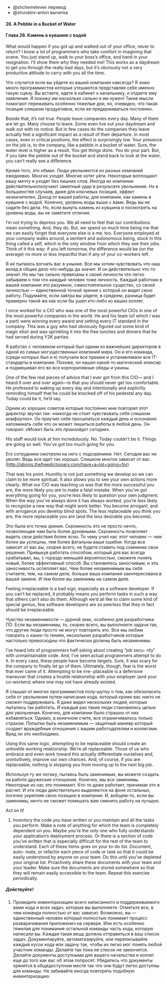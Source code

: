 - @shchemelevev перевод
- @shuvalov-anton вычитка

#### 26. A Pebble in a Bucket of Water

#### Глава 26. Камень в кувшине с водой


What would happen if you got up and walked out of your office, never
to return? I know a lot of programmers who take comfort in imagining
that scene. You just stand up, walk to your boss’s office, and hand in
your resignation. I’ll show them why they needed me! This works as a
daydream to get you through the really bad days, but it’s obviously
not a very productive attitude to carry with you all the time.

Что случится если вы уйдете из вашей компании навсегда? Я знаю много 
программистов которые утешаются представляя себе именно такую сцену. Вы 
встаете, идете в кабинет к начальнику, и отдаете ему заявление. _Я покажу им
насколько сильно я им нужен!_ Такие мысли помогают переживать особенно тяжелые
дни, но, очевидно, что такая позиция слишком продуктивна, если ее
придерживаться постоянно.

Beside that, it’s not true. People leave companies every day. Many
of them are let go. Many choose to leave. Some even live out your
daydream and walk out with no notice. But in few cases do the
companies they leave actually feel a significant impact as a result of
their departure. In most cases, even in critical positions, the effect is
surprisingly low. Your presence on the job is, to the company, like a
pebble in a bucket of water. Sure, the water level is higher as a result.
You get things done. You do your part. But, if you take the pebble out
of the bucket and stand back to look at the water, you can’t really see
a difference.

Кроме того, это обман. Люди увольняются из разных компаний ежедневно. 
Многих уходят. Многие хотят уйти. Некоторые воплощают вашу мечту и уходят
без лишних слов. Иногда их компании действительнополучают заметный удар
в результате увольнения. Но в большенстве случаев, даже для ключевых позиций,
эффект незначителен. Доход от вашей работы, для компании, как камень
в кувшине с водой. Конечно, уровень воды выше с вами. Ведь вы не сидите
без дела. Но, если вынуть камень из кувшина и посмотреть на уровень воды,
вы не заметите отличия.



I’m not trying to depress you. We all need to feel that our contributions
mean something. And, they do. But, we spend so much time being
me that we can easily forget that everyone else is a me, too. Everyone
employed at your company walks around, a sentient and autonomous
being, stuck in this thing called a self, which is the only window from
which they see their jobs. Think of it this way: if you left tomorrow, the
difference would be (on the average) no more or less impactful than if
any of your co-workers left.

Я не пытаюсь вогнать вас в уныние. Все мы хотим чувствовать что наш вклад 
в общее дело что-нибудь да значит. И он действительно что-то значит. Но мы
так сильно прявязаны к своей _личности_ что легко забываем о том что каждый
человек тоже _личность_. Каждый работник в вашей компании это разумное,
самостоятельное существо, со своей _личностью_ — единственной точкой зрения
с которой он видит свою работу. Подумайте, если завтра вы уйдете, в среднем,
разница будет примерно такой же как если бы ушел кто-либо из ваших коллег.



I once worked for a CIO who was one of the most powerful CIOs in
one of the most powerful companies in the world. He and his team (of
which I was a part) were winning every award and setting every IT
standard in the company. This was a guy who had obviously figured
out some kind of magic elixir and was sprinkling it into the free lunches
and dinners that he had served during Y2K parties.

Я работал с человеком который был одним из важнейших директоров в одной
из самых могущественных компаний мира. Он и его команда, (среди которых был и я) 
получали все премии и устанавливали все IT-стандарты в компании. Похоже,
он нашел какой-то магический элексир и подмешивал его во все корпоративные
обеды и ужины.



One of the few real pieces of advice that I ever got from this CIO—
and I heard it over and over again—is that you should never get too
comfortable. He professed to waking up every day and intentionally
and explicitly reminding himself that he could be knocked off of his
pedestal any day. Today could be it, he’d say.

Одним из хороших советов которые постоянно мне повторял этот директор
звучал так: «никогда не стоит чувствовать себя слишком 
комфортно». Он приучил себя просыпаться каждый день и осознанно напоминать
себе что он может лишиться работы в любой день. Он говорил: «_Может быть 
это произойдет сегодня_».



His staff would look at him incredulously. No. Today couldn’t be it.
Things are going so well. You’ve got too much going for you.

Его сотрудники смотрели на него с подозрением. Нет. Сегодня вас не уволят.
Ведь все идет так хорошо. Слишком многое зависит от вас.
(http://idioms.thefreedictionary.com/have+a+lot+going+for)



That was his point. Humility is not just something we develop so we can claim to
be more spiritual. It also allows you to see your own actions more clearly. 
What our CIO was teaching us was that the more successful you are, the more 
likely you are to make a fatal mistake. When you’ve got everything going for 
you, you’re less likely to question your own judgment. When the way you’ve 
always done it has always worked, you’re less likely to recognize a new way 
that might work better. You become arrogant, and with arrogance you develop 
blind spots.  The less replaceable you think you are, the more replaceable you 
are (and the less desirable you become).

Это была его точка зрения. Скромность это не просто нечто, позволяющее нам 
быть более духовными. Скромность позволяет видеть свои действия более ясно. 
То чему учил нас этот человек — чем _более вы успешны_, тем более фатальны
ваши ошибки. Когда все зависит от вас вы, скорее всего, не будете ставить под 
сомнение свои решения. Привыкув работать способом, который для вас всегда
срабатывал, вы, с гораздо меньшей вероятностью, сможете понять новый, более
эффективный способ. Вы становитесь заносчивым, и эта заносчивость ослепляет
вас. Чем более незаменимым вы себя считаете, тем, на самом деле, больше ваша
компания заинтересована в вашей замене. И тем более вы заменимы на самом деле.



Feeling irreplaceable is a bad sign, especially as a software developer.
If you can’t be replaced, it probably means you perform tasks in such
a way that others can’t also do them. Although we’d all like to claim
some kind of special genius, few software developers are so peerless
that they in fact should be irreplaceable.

Чувство незаменимости — дурной знак, особенно для разработчика ПО. Если
вы незаменимы, то, скорее всего, вы выполняете задачи так, что другие люди
просто не могут повторить это. Все мы любим говорить о каких-то 
гениях, нескольких разработчиков которые настолько превосходны что
фактически должны быть незаменимы.



I’ve heard lots of programmers half-joking about creating “job secu-
rity” with unmaintainable code. And, I’ve seen actual programmers
attempt to do it. In every case, these people have become targets. Sure,
it was scary for the company to finally let go of them. Ultimately,
though, fear is the worst that ever came of it. Attempting to be irre-
placeable is a defensive maneuver that creates a hostile relationship
with your employer (and your co-workers) where one may not have
already existed.

Я слышал от многих программистов полу-шутку о том, как обезопасить
себя от увольнения путем написания кода, который кроме вас никто не сможет
поддерживать. Я даже видел нескольких людей, которые пытались так работать. 
И каждый раз такие люди становились целью для увольнения. Конечно, для компании
было страшно от них избавляться. Однако, в конечном счете, все ограничивалось
только страхом. Попытки быть незаменимым — защитный маневр который создает
враждебные отношения с вашим работодателем и коллегами. Вряд ли это необходимо.



Using this same logic, attempting to be replaceable should create an
unhostile working relationship. We’re all replaceable. Those of us who
embrace and even work toward this actually differentiate ourselves
and, unintuitively, improve our own chances. And, of course, if you
are replaceable, nothing is stopping you from moving up to the next
big job.

Используя ту же логику, пытаясь быть заменимым, вы можете создать на работе
дружеские отношения. Конечно, мы все заменимы. Некоторые из нас это понимают.
Кто-то даже работает, принимая это в расчет. И эти люди действительно выделяются
на фоне остальных, логично укрепляя свою позицию в компании. И, вобщем-то, 
если вы заменимы, ничто не сможет помешать вам сменить работу на лучшую.



Act on It!
1. Inventory the code you have written or you maintain and all the
tasks you perform. Make a note of anything for which the team is
completely dependent on you. Maybe you’re the only one who
fully understands your application’s deployment process. Or there
is a section of code you’ve written that is especially difficult for the
rest of the team to understand.
Each of these items goes on your to-do list. Document, auto-
mate, or refactor each piece of code or task so that it could be
easily understood by anyone on your team. Do this until you’ve
depleted your original list. Proactively share these documents with
your team and your leader. Make sure the documents are stored
somewhere so that they will remain easily accessible to the team.
Repeat this exercise periodically.

##### Действуйте!

1. Проведите инвенторизацию всего написанного и поддерживаемого вами кода и 
всех задач, которые вы выполняете. Отметьте все, в чем команда полностью от вас
зависит. Возможно, вы — единственный человек который полностью понимает 
процесс разварачивания приложенич на сервере. Или есть особенно тяжелая для
понимания остальной команды часть кода, которую написали вы. Каждая такая вещь
должна отправиться в ваш список задач. Документируйте, автоматизируйте, или 
переписывайте каждый кусок кода или задачу так, чтобы их легко мог понять
любой участник команды. Делайте так пока не список не закончится. Делайте 
документы доступными для вашего начальства и коллег еще до того как вас 
об этом попросят. Убедитесь что документы хрянятся в общедоступном месте 
так что они будут легко доступны для команды. Не забывайте иногда повторять 
подобную инвенторизацию.
